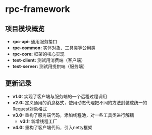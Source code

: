 # rpc-framework

## 项目模块概览
- **rpc-api:** 通用服务接口
- **rpc-common:** 实体对象、工具类等公用类
- **rpc-core:** 框架的核心实现
- **test-client:** 测试用消费端（客户端）
- **test-server:** 测试用提供端（服务端）

## 更新记录
- **v1.0:** 实现了客户端与服务端的一个远程过程调用
- **v2.0:** 定义通用的消息格式，使用动态代理把不同的方法封装成统一的Request对象格式
- **v3.0:** 重构了服务端代码，添加线程池，对一些工具类进行解耦
  - **v3.1:** 新增线程工厂
- **v4.0:** 重构了客户端代码，引入netty框架